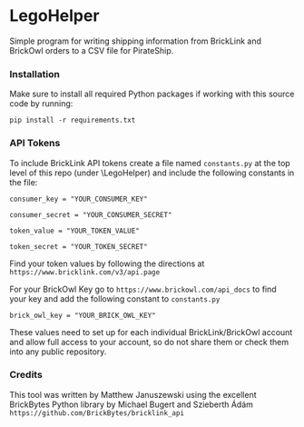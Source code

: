 # LegoHelper

Simple program for writing shipping information from BrickLink and BrickOwl orders to a CSV file for PirateShip.

### Installation
Make sure to install all required Python packages if working with this source code by running:

`pip install -r requirements.txt`

### API Tokens
To include BrickLink API tokens create a file named `constants.py` at the top level of this repo (under \LegoHelper\) 
and include the following constants in the file: 

`consumer_key = "YOUR_CONSUMER_KEY"`

`consumer_secret = "YOUR_CONSUMER_SECRET"`

`token_value = "YOUR_TOKEN_VALUE"`

`token_secret = "YOUR_TOKEN_SECRET"`

Find your token values by following the directions at `https://www.bricklink.com/v3/api.page`

For your BrickOwl Key go to `https://www.brickowl.com/api_docs` to find your key and add the following constant to `constants.py`

`brick_owl_key = "YOUR_BRICK_OWL_KEY"`

These values need to set up for each individual BrickLink/BrickOwl account and allow full access to your account, so do not share them 
or check them into any public repository.

### Credits
This tool was written by Matthew Januszewski using the excellent BrickBytes Python library by Michael Bugert and Szieberth Ádám 
`https://github.com/BrickBytes/bricklink_api`